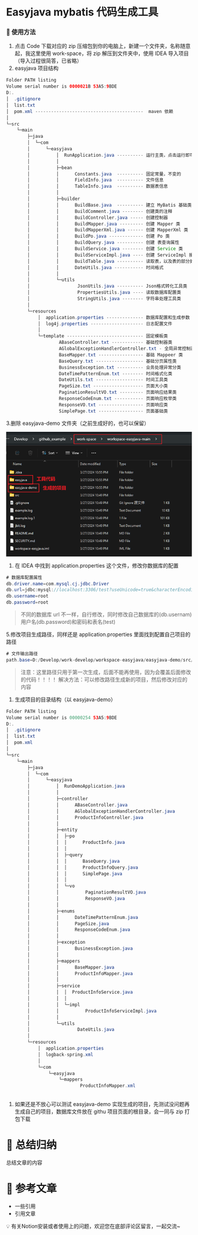 # Easyjava mybatis 代码生成工具

### 📝 使用方法

1. 点击 Code 下载对应的 zip 压缩包到你的电脑上，新建一个文件夹，名称随意起，我这里使用 work-space，将 zip 解压到文件夹中，使用 IDEA 导入项目（导入过程很简答，已省略）
2. easyjava 项目结构

```java
Folder PATH listing
Volume serial number is 0000021B 53A5:9BDE
D:.
│  .gitignore
│  list.txt
│  pom.xml -----------------------------------------  maven 依赖
│  
└─src
    └─main
        ├─java
        │  └─com
        │      └─easyjava
        │          │  RunApplication.java ---------- 运行主类，点击运行即可生成 MyBatis 基础项目
        │          │  
        │          ├─bean
        │          │      Constants.java  ---------- 固定常量，不变的
        │          │      FieldInfo.java  ---------- 文件信息
        │          │      TableInfo.java  ---------- 数据表信息
        │          │      
        │          ├─builder
        │          │      BuildBase.java  ---------- 建立 MyBatis 基础类
        │          │      BuildComment.java -------- 创建类的注释
        │          │      BuildController.java ----- 创建控制器
        │          │      BuildMapper.java --------- 创建 Mapper 类
        │          │      BuildMapperXml.java ------ 创建 MapperXml 类
        │          │      BuildPo.java ------------- 创建 Po 类
        │          │      BuildQuery.java ---------- 创建 表查询属性
        │          │      BuildService.java -------- 创建 Service 类
        │          │      BuildServiceImpl.java ---- 创建 ServiceImpl 接口类
        │          │      BuildTable.java ---------- 读取表，以及表的部分处理
        │          │      DateUtils.java ----------- 时间格式
        │          │      
        │          └─utils
        │                  JsonUtils.java ---------- Json格式转化工具类
        │                  PropertiesUtils.java ---- 读取数据库配置类
        │                  StringUtils.java -------- 字符串处理工具类
        │                  
        └─resources
            │  application.properties -------------- 数据库配置和生成参数
            │  log4j.properties -------------------- 日志配置文件
            │  
            └─template ----------------------------- 固定模板类
                    ABaseController.txt ------------ 基础控制器类
                    AGlobalExceptionHandlerController.txt - 全局异常控制器文件
                    BaseMapper.txt ----------------- 基础 Mappeer 类
                    BaseQuery.txt ------------------ 基础分页属性类
                    BusinessException.txt ---------- 业务处理异常分类
                    DateTimePatternEnum.txt -------- 时间格式化类
                    DateUtils.txt ------------------ 时间工具类
                    PageSize.txt ------------------- 页面大小类
                    PaginationResultVO.txt --------- 页面响应结果类
                    ResponseCodeEnum.txt ----------- 页面响应枚举类
                    ResponseVO.txt ----------------- 页面响应类
                    SimplePage.txt ----------------- 页面基础类
```

3.删除 easyjava-demo 文件夹（之前生成好的，也可以保留）

<div margin="center" style="display: flex; justify-content: center; align-items: center; flex-direction: column;">
    <img src="https://github.com/KunspireUp/workspace-easyjava/blob/main/Untitled.png" alt="目录结构">
</div>

1. 在 IDEA 中找到 application.properties 这个文件，修改你数据库的配置

```java
# 数据库配置属性
db.driver.name=com.mysql.cj.jdbc.Driver
db.url=jdbc:mysql://localhost:3306/test?useUnicode=true&characterEncoding=utf-8&useSSL=false
db.username=root
db.password=root
```

> 不同的数据库 url 不一样，自行修改，同时修改自己数据库的(db.usernam)用户名(db.password)和密码和表名(test)
> 

5.修改项目生成路径，同样还是 application.properties 里面找到配置自己项目的路径

```java
# 文件输出路径
path.base=D:/Develop/work-develop/workspace-easyjava/easyjava-demo/src/main/
```

> 注意：这里路径只用于第一次生成，后面不能再使用，因为会覆盖后面修改的代码！！！！
解决方法：可以修改路径生成新的项目，然后修改对应的内容
> 
1. 生成项目的目录结构（以 easyjava-demo）

```java
Folder PATH listing
Volume serial number is 00000254 53A5:9BDE
D:.
│  .gitignore
│  list.txt
│  pom.xml
│  
└─src
    └─main
        ├─java
        │  └─com
        │      └─easyjava
        │          │  RunDemoApplication.java
        │          │  
        │          ├─controller
        │          │      ABaseController.java
        │          │      AGlobalExceptionHandlerController.java
        │          │      ProductInfoController.java
        │          │      
        │          ├─entity
        │          │  ├─po
        │          │  │      ProductInfo.java
        │          │  │      
        │          │  ├─query
        │          │  │      BaseQuery.java
        │          │  │      ProductInfoQuery.java
        │          │  │      SimplePage.java
        │          │  │      
        │          │  └─vo
        │          │          PaginationResultVO.java
        │          │          ResponseVO.java
        │          │          
        │          ├─enums
        │          │      DateTimePatternEnum.java
        │          │      PageSize.java
        │          │      ResponseCodeEnum.java
        │          │      
        │          ├─exception
        │          │      BusinessException.java
        │          │      
        │          ├─mappers
        │          │      BaseMapper.java
        │          │      ProductInfoMapper.java
        │          │      
        │          ├─service
        │          │  │  ProductInfoService.java
        │          │  │  
        │          │  └─impl
        │          │          ProductInfoServiceImpl.java
        │          │          
        │          └─utils
        │                  DateUtils.java
        │                  
        └─resources
            │  application.properties
            │  logback-spring.xml
            │  
            └─com
                └─easyjava
                    └─mappers
                            ProductInfoMapper.xml
                            

```

1. 如果还是不放心可以测试 easyjava-demo 实现生成的项目，先测试没问题再生成自己的项目，数据库文件放在 githu 项目页面的根目录，会一同与 zip 打包下载

# 🤗 总结归纳

总结文章的内容

# 📎 参考文章

- 一些引用
- 引用文章

<aside>
💡 有关Notion安装或者使用上的问题，欢迎您在底部评论区留言，一起交流~

</aside>
